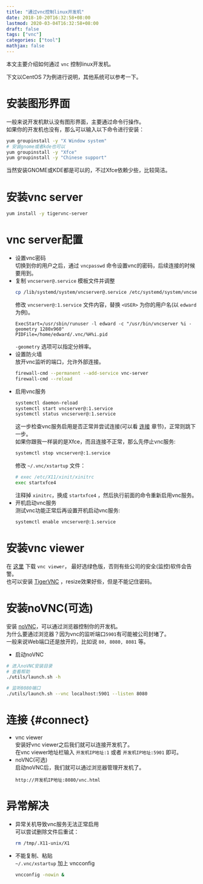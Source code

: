 ```yaml
---
title: "通过vnc控制linux开发机"
date: 2018-10-20T16:32:58+08:00
lastmod: 2020-03-04T16:32:58+08:00
draft: false
tags: ["vnc"]
categories: ["tool"]
mathjax: false
---
```


本文主要介绍如何通过 `vnc` 控制linux开发机。  
<!--more-->

下文以CentOS 7为例进行说明，其他系统可以参考一下。  

# 安装图形界面
一般来说开发机默认没有图形界面，主要通过命令行操作。  
如果你的开发机也没有，那么可以输入以下命令进行安装：  
```sh
yum groupinstall -y "X Window system"
# 安装gnome或者kde也可以
yum groupinstall -y "Xfce"
yum groupinstall -y "Chinese support"
```
当然安装GNOME或KDE都是可以的，不过Xfce依赖少些，比较简洁。  

# 安装vnc server
```sh
yum install -y tigervnc-server
```

# vnc server配置
- 设置vnc密码  
  切换到你的用户之后，通过 `vncpasswd` 命令设置vnc的密码，后续连接的时候要用到。  
- 复制 `vncserver@.service` 模板文件并调整   
  ```sh
  cp /lib/systemd/system/vncserver@.service /etc/systemd/system/vncserver@:1.service
  ```
  修改 `vncserver@:1.service` 文件内容，替换 `<USER>` 为你的用户名(以 `edward` 为例)。  
  ```
  ExecStart=/usr/sbin/runuser -l edward -c "/usr/bin/vncserver %i -geometry 1280x960"
  PIDFile=/home/edward/.vnc/%H%i.pid
  ```
  `-geometry` 选项可以指定分辨率。  
- 设置防火墙  
  放开vnc监听的端口，允许外部连接。  
  ```sh
  firewall-cmd --permanent --add-service vnc-server
  firewall-cmd --reload
  ```
- 启用vnc服务  
  ```sh
  systemctl daemon-reload
  systemctl start vncserver@:1.service
  systemctl status vncserver@:1.service
  ```
  这一步检查vnc服务启用是否正常并尝试连接(可以看 [连接](#connect) 章节)，正常则跳下一步。  
  如果你跟我一样装的是Xfce，而且连接不正常，那么先停止vnc服务:  
  ```sh
  systemctl stop vncserver@:1.service
  ```
  修改 `~/.vnc/xstartup` 文件：  
  ```sh
  # exec /etc/X11/xinit/xinitrc
  exec startxfce4
  ```
  注释掉 `xinitrc`，换成 `startxfce4` ，然后执行前面的命令重新启用vnc服务。  
- 开机启动vnc服务  
  测试vnc功能正常后再设置开机启动vnc服务:  
  ```sh
  systemctl enable vncserver@:1.service
  ```

# 安装vnc viewer
在 [这里](https://www.realvnc.com/en/connect/download/viewer) 下载 `vnc viewer`， 最好选绿色版，否则有些公司的安全(监控)软件会告警。  
也可以安装 [TigerVNC](https://dl.bintray.com/tigervnc/stable/) ，resize效果好些，但是不能记住密码。  

# 安装noVNC(可选)
安装 [noVNC](https://github.com/novnc/noVNC)，可以通过浏览器控制你的开发机。  
为什么要通过浏览器？因为vnc的监听端口`5901`有可能被公司封堵了。  
一般来说Web端口还是放开的，比如说 `80, 8080, 8081` 等。  

- 启动noVNC  
```sh
# 进入noVNC安装目录
# 查看帮助
./utils/launch.sh -h

# 监听8080端口
./utils/launch.sh --vnc localhost:5901 --listen 8080
```

# 连接 {#connect}
- vnc viewer  
  安装好vnc viewer之后我们就可以连接开发机了。  
  在vnc viewer地址栏输入 `开发机IP地址:1` 或者 `开发机IP地址:5901` 即可。  
- noVNC(可选)  
  启动noVNC后，我们就可以通过浏览器管理开发机了。  
  ```
  http://开发机IP地址:8080/vnc.html
  ```

# 异常解决
- 异常关机导致vnc服务无法正常启用  
  可以尝试删除文件后重试：  
  ```sh
  rm /tmp/.X11-unix/X1
  ```
- 不能复制、粘贴  
  `~/.vnc/xstartup` 加上 vncconfig  
  ```sh
  vncconfig -nowin &
  ```
